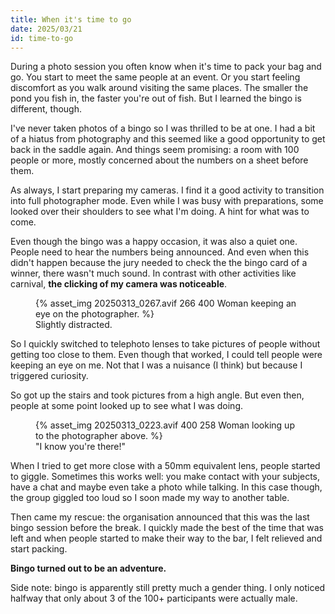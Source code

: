 ```yaml
---
title: When it's time to go
date: 2025/03/21
id: time-to-go
---
```


During a photo session you often know when it's time to pack your bag and go. You start to meet the same people at an event. Or you start feeling discomfort as you walk around visiting the same places. The smaller the pond you fish in, the faster you're out of fish. But I learned the bingo is different, though.

I've never taken photos of a bingo so I was thrilled to be at one. I had a bit of a hiatus from photography and this seemed like a good opportunity to get back in the saddle again. And things seem promising: a room with 100 people or more, mostly concerned about the numbers on a sheet before them.

As always, I start preparing my cameras. I find it a good activity to transition into full photographer mode. Even while I was busy with preparations, some looked over their shoulders to see what I'm doing. A hint for what was to come.

Even though the bingo was a happy occasion, it was also a quiet one. People need to hear the numbers being announced. And even when this didn't happen because the jury needed to check the the bingo card of a winner, there wasn't much sound. In contrast with other activities like carnival, **the clicking of my camera was noticeable**.

<figure class="portrait">
    {% asset_img 20250313_0267.avif 266 400 Woman keeping an eye on the photographer. %}
    <figcaption>Slightly distracted.</figcaption>
</figure>

So I quickly switched to telephoto lenses to take pictures of people without getting too close to them. Even though that worked, I could tell people were keeping an eye on me. Not that I was a nuisance (I think) but because I triggered curiosity.

So got up the stairs and took pictures from a high angle. But even then, people at some point looked up to see what I was doing.

<figure>
    {% asset_img 20250313_0223.avif 400 258 Woman looking up to the photographer above. %}
    <figcaption>"I know you're there!"</figcaption>
</figure>

When I tried to get more close with a 50mm equivalent lens, people started to giggle. Sometimes this works well: you make contact with your subjects, have a chat and maybe even take a photo while talking. In this case though, the group giggled too loud so I soon made my way to another table.

Then came my rescue: the organisation announced that this was the last bingo session before the break. I quickly made the best of the time that was left and when people started to make their way to the bar, I felt relieved and start packing.

**Bingo turned out to be an adventure.**

Side note: bingo is apparently still pretty much a gender thing. I only noticed halfway that only about 3 of the 100+ participants were actually male.